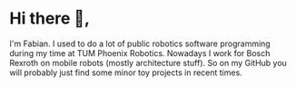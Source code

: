 # Hi there 👋,
I'm Fabian. I used to do a lot of public robotics software programming during my time at TUM Phoenix Robotics. Nowadays I work for Bosch Rexroth on mobile robots (mostly architecture stuff). So on my GitHub you will probably just find some minor toy projects in recent times.

<!--
**fabolhak/fabolhak** is a ✨ _special_ ✨ repository because its `README.md` (this file) appears on your GitHub profile.

Here are some ideas to get you started:

- 🔭 I’m currently working on ...
- 🌱 I’m currently learning ...
- 👯 I’m looking to collaborate on ...
- 🤔 I’m looking for help with ...
- 💬 Ask me about ...
- 📫 How to reach me: ...
- 😄 Pronouns: ...
- ⚡ Fun fact: ...
-->
